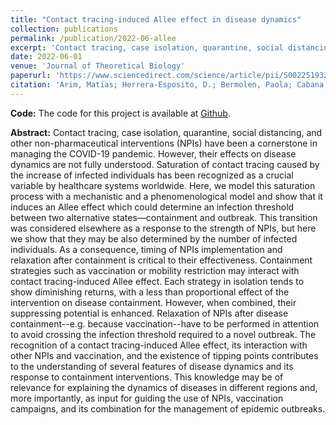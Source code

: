 ```yaml
---
title: "Contact tracing-induced Allee effect in disease dynamics"
collection: publications
permalink: /publication/2022-06-allee
excerpt: 'Contact tracing, case isolation, quarantine, social distancing, and other non-pharmaceutical interventions (NPIs) have been a cornerstone in managing the COVID-19 pandemic. However, their effects on disease dynamics are not fully understood. Saturation of contact tracing caused by the increase of infected individuals has been recognized as a crucial variable by healthcare systems worldwide. Here, we model this saturation process with a mechanistic and a phenomenological model and show that it induces an Allee effect which could determine an infection threshold between two alternative states—containment and outbreak. This transition was considered elsewhere as a response to the strength of NPIs, but here we show that they may be also determined by the number of infected individuals.'
date: 2022-06-01
venue: 'Journal of Theoretical Biology'
paperurl: 'https://www.sciencedirect.com/science/article/pii/S0022519322001072'
citation: 'Arim, Matı́as; Herrera-Esposito, D.; Bermolen, Paola; Cabana, Álvaro; Fariello, Marı́a Inés; Lima, Mauricio; Romero, Héctor (2022) . &quot; Contact tracing-induced Allee effect in disease dynamics&quot; <i>Journal of Theoretical Biology</i>. 542.'
---
```


**Code:** The code for this project is available at [Github](https://github.com/almadana/alle.covid/tree/daniel).

**Abstract:** Contact tracing, case isolation, quarantine, social distancing, and other non-pharmaceutical interventions (NPIs) have been a cornerstone in managing the COVID-19 pandemic. However, their effects on disease dynamics are not fully understood. Saturation of contact tracing caused by the increase of infected individuals has been recognized as a crucial variable by healthcare systems worldwide. Here, we model this saturation process with a mechanistic and a phenomenological model and show that it induces an Allee effect which could determine an infection threshold between two alternative states—containment and outbreak. This transition was considered elsewhere as a response to the strength of NPIs, but here we show that they may be also determined by the number of infected individuals. As a consequence, timing of NPIs implementation and relaxation after containment is critical to their effectiveness. Containment strategies such as vaccination or mobility restriction may interact with contact tracing-induced Allee effect. Each strategy in isolation tends to show diminishing returns, with a less than proportional effect of the intervention on disease containment. However, when combined, their suppressing potential is enhanced. Relaxation of NPIs after disease containment--e.g. because vaccination--have to be performed in attention to avoid crossing the infection threshold required to a novel outbreak. The recognition of a contact tracing-induced Allee effect, its interaction with other NPIs and vaccination, and the existence of tipping points contributes to the understanding of several features of disease dynamics and its response to containment interventions. This knowledge may be of relevance for explaining the dynamics of diseases in different regions and, more importantly, as input for guiding the use of NPIs, vaccination campaigns, and its combination for the management of epidemic outbreaks.

